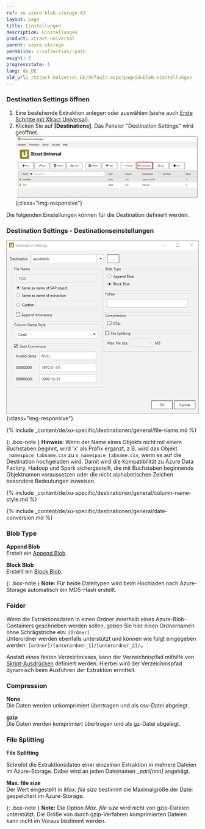 ```yaml
---
ref: xu-azure-blob-storage-03
layout: page
title: Einstellungen
description: Einstellungen
product: xtract-universal
parent: azure-storage
permalink: /:collection/:path
weight: 3
progressstate: 5
lang: de_DE
old_url: /Xtract-Universal-DE/default.aspx?pageid=blob-einstellungen
---
```

### Destination Settings öffnen

1. Eine bestehende Extraktion anlegen oder auswählen (siehe auch [Erste Schritte mit Xtract Universal](../../erste-schritte/eine-neue-extraktion-anlegen)).
2. Klicken Sie auf **[Destinations]**. Das Fenster "Destination Settings" wird geöffnet.
![Destination-settings](/img/content/xu/xu_designer_destination.png){:class="img-responsive"}

Die folgenden Einstellungen können für die Destination definiert werden. 
  
### Destination Settings - Destinationseinstellungen

![xu-azure-blob-con-03](/img/content/xu-azure-blob-con-03.png){:class="img-responsive"}

{% include _content/de/xu-specific/destinationen/general/file-name.md %}

{: .box-note }
**Hinweis:** Wenn der Name eines Objekts nicht mit einem Buchstaben beginnt, wird 'x' als Präfix ergänzt, z.B. wird das Objekt `_namespace_tabname.csv` zu `x_namespace_tabname.csv`, wenn es auf die Destination hochgeladen wird.
Damit wird die Kompatibilität zu Azure Data Factory, Hadoop und Spark sichergestellt, die mit Buchstaben beginnende Objektnamen voraussetzen oder die nicht alphabetischen Zeichen besondere Bedeutungen zuweisen.


<!-- ### Column name style -->
{% include _content/de/xu-specific/destinationen/general/column-name-style.md %}
<!-- ### Date Conversion -->
{% include _content/de/xu-specific/destinationen/general/date-conversion.md %}


### Blob Type

**Append Blob**<br>
Erstelt ein [Append Blob](https://docs.microsoft.com/en-us/rest/api/storageservices/understanding-block-blobs--append-blobs--and-page-blobs#about-append-blobs).


**Block Blob**<br>
Erstellt ein [Block Blob](https://docs.microsoft.com/en-us/rest/api/storageservices/understanding-block-blobs--append-blobs--and-page-blobs#about-block-blobs).

{: .box-note }
**Note:** Für beide Dateitypen wird beim Hochladen nach Azure-Storage automatisch ein MD5-Hash erstellt.

### Folder

Wenn die Extraktionsdaten in einen Ordner innerhalb eines Azure-Blob-Containers geschrieben werden sollen, geben Sie hier einen Ordnernamen ohne Schrägstriche ein: `[Ordner]` <br>
Unterordner werden ebenfalls unterstützt und können wie folgt eingegeben werden: `[ordner]/[unterordner_1]/[unterordner_2]/…`

Anstatt eines festen Verzeichnisses, kann der Verzeichnispfad mithilfe von [Skript-Ausdrücken](./../../fortgeschrittene-techniken/script-ausdruecke#definierte-eigenschaften) definiert werden. Hierbei wird der Verzeichnispfad dynamisch beim Ausführen der Extraktion ermittelt. <br>

### Compression

**None**<br>
Die Daten werden unkomprimiert übertragen und als csv-Datei abgelegt.

**gzip**<br>
Die Daten werden komprimiert übertragen und  als gz-Datei abgelegt. 


### File Splitting

**File Splitting**<br>

Schreibt die Extraktionsdaten einer einzelnen Extraktion in mehrere Dateien im Azure-Storage. 
Dabei wird an jeden Dateinamen *_part[nnn]* angehägt. 

**Max. file size** <br>
Der Wert eingestellt in *Max. file size* bestimmt die Maximalgröße der Datei gespeichert im Azure-Storage. 

{: .box-note }
**Note:** Die Option *Max. file size* wird nicht von gzip-Dateien unterstützt.
Die Größe von durch gzip-Verfahren komprimierten Dateien kann nicht im Voraus bestimmt werden.


